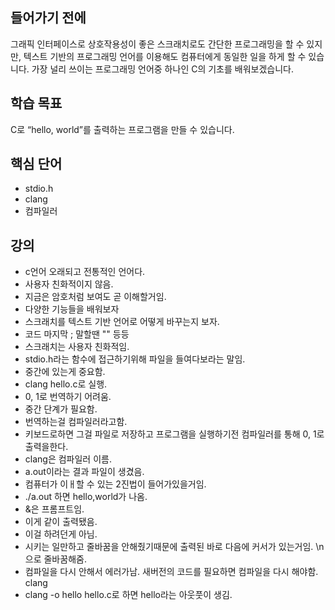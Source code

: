 ## 들어가기 전에

그래픽 인터페이스로 상호작용성이 좋은 스크래치로도 간단한 프로그래밍을 할 수 있지만, 텍스트 기반의 프로그래밍 언어를 이용해도 컴퓨터에게 동일한 일을 하게 할 수 있습니다. 가장 널리 쓰이는 프로그래밍 언어중 하나인 C의 기초를 배워보겠습니다.

## 학습 목표

C로 “hello, world”를 출력하는 프로그램을 만들 수 있습니다.

## 핵심 단어

- stdio.h
- clang
- 컴파일러

## 강의

- c언어 오래되고 전통적인 언어다.
- 사용자 친화적이지 않음.
- 지금은 암호처럼 보여도 곧 이해할거임.
- 다양한 기능들을 배워보자
- 스크래치를 텍스트 기반 언어로 어떻게 바꾸는지 보자.
- 코드 마지막 ; 말할땐 "" 등등
- 스크래치는 사용자 친화적임.
- stdio.h라는 함수에 접근하기위해 파일을 들여다보라는 말임.
- 중간에 있는게 중요함.
- clang hello.c로 실행.
- 0, 1로 번역하기 어려움.
- 중간 단계가 필요함.
- 번역하는걸 컴파일러라고함.
- 키보드로하면 그걸 파일로 저장하고 프로그램을 실행하기전 컴파일러를 통해 0, 1로 출력을한다.
- clang은 컴파일러 이름.
- a.out이라는 결과 파일이 생겼음.
- 컴퓨터가 이ㅐ할 수 있는 2진법이 들어가있을거임.
- ./a.out 하면 hello,world가 나옴.
- &은 프롬프트임.
- 이게 같이 출력됐음.
- 이걸 하려던게 아님.
- 시키는 일만하고 줄바꿈을 안해줬기때문에 출력된 바로 다음에 커서가 있는거임. \n으로 줄바꿈해줌.
- 컴파일을 다시 안해서 에러가남. 새버전의 코드를 필요하면 컴파일을 다시 해야함. clang
- clang -o hello hello.c로 하면 hello라는 아웃풋이 생김.
